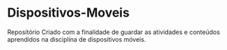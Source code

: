 # Dispositivos-Moveis
Repositório Criado com a finalidade de guardar as atividades e conteúdos aprendidos na disciplina de dispositivos móveis.
